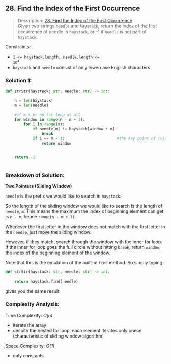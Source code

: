 ## 28. Find the Index of the First Occurrence

>Description: [28. Find the Index of the First Occurrence](https://leetcode.com/problems/find-the-index-of-the-first-occurrence-in-a-string/)\
Given two strings `needle` and `haystack`, return the index of the first occurrence of needle in `haystack`, or -1 if `needle` is not part of `haystack`.

Constraints:

- <code>1 <= haystack.length, needle.length <= 10<sup>4</sup></code>
- `haystack` and `needle` consist of only lowercase English characters.


### Solution 1: 

```python
def strStr(haystack: str, needle: str) -> int:
    
    n = len(haystack)
    m = len(needle)
    
    #if m > n: no for loop at all
    for window in range(n - m + 1):
        for i in range(m):
            if needle[m] != haystack[window + m]:
                break
            if i == m - 1:                       #the key point of this solution
                return window
            
    
    return -1
    
```
### Breakdown of Solution:

**Two Pointers (Sliding Window)**

`needle` is the prefix we would like to search in `haystack`.

So the length of the sliding window we would like to search is the length of `needle`, `m`. This means the maximum the index of beginning element can get is `n - m`, hence `range(n - m + 1)`.

Whenever the first letter in the window does not match with the first letter in the `needle`, just move the sliding window.

However, if they match, search through the window with the inner for loop. If the inner for loop goes the full circle without hitting `break`, return `window`, the index of the beginning element of the window. 

Note that this is the emulation of the built-in `find` method. So simply typing:

```python
def strStr(haystack: str, needle: str) -> int:
    
    return haystack.find(needle)
```

gives you the same result.

### Complexity Analysis:

Time Complexity: *O(n)*

- iterate the array
- despite the nested for loop, each element iterates only onece (characteristic of sliding window algorithm)

Space Complexity: *O(1)*

- only constants
